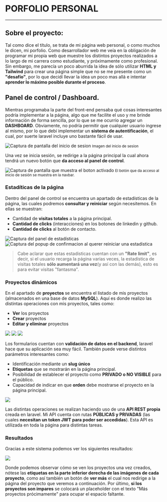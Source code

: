 <h1>PORFOLIO PERSONAL</h1>
<hr>
<h2> Sobre el proyecto:</h2>
<p>Tal como dice el título, se trata de mi página web personal, o como muchos le dicen, mi porfolio.
Como desarrollador web me veía en la obligación de programar mi propia web que muestre los distintos proyectos realizados a lo largo de mi carrera como estudiante, y próximamente como profesional. Sin embargo, me parecía un poco aburrida la idea de sólo utilizar <strong>HTML y Tailwind</strong> para crear una página simple que no se me presente como un <strong>"desafío"</strong>, por lo que decidí llevar la idea un poco mas allá e intentar <strong>aprender lo máximo posible durante el proceso</strong>.</p>

<h2> Panel de control / Dashboard. </h2>
<p>Mientras programaba la parte del front-end pensaba qué cosas interesantes podría implementar a la página, algo que me facilite el uso y me brinde información de forma sencilla, por lo que se me ocurrio agregar un <strong>DASHBOARD</strong>. Obviamente, no podría permitir que cualquier usuario ingrese al mismo, por lo que debí implementar un <strong>sistema de autentificación</strong>, el cual, por suerte laravel incluye uno bastante fácil de usar.</p>
<img src="https://lh3.googleusercontent.com/d/1A6CbQwr9wENyS72gyElU0FbyAx516-FY=w1000" alt="Captura de pantalla del inicio de sesion">
<small>Imagen del inicio de sesion</small>
<br>
<p>Una vez se inicia sesión, se redirige a la página principal la cual ahora tendrá un nuevo botón que <strong>da acceso al panel de control</strong>.</p>
<img src="https://lh3.googleusercontent.com/d/15FwUrtb7zB8L2Tq5RXy5ZYmjn12bMLqC=w1000" alt="Captura de pantalla que muestra el boton activado">
<small>El botón que da acceso al inicio de sesión se muestra en la navbar.</small>

<h3>Estadíticas de la página</h3>
<p>Dentro del panel de control se encuentra un apartado de estadísticas de la página, las cuales podremos <strong>consultar y reiniciar</strong> según necesitemos. En ellas se muestran:</p>
<ul>
<li>Cantidad de <strong>visitas totales</strong> a la página principal.</li>
<li><strong>Cantidad de clicks</strong> (interacciones) en los botones de linkedin y github.</li>
<li><strong>Cantidad de clicks</strong> al botón de contacto.</li>
</ul>

<img src="https://lh3.googleusercontent.com/d/1ndSQISAeuB7XHi-5ZBFZpd3iQ9GUAlKP" alt="Captura del panel de estadísticas">
<img src="https://lh3.googleusercontent.com/d/1xqaldNXRzZTBnD-26oHF30usU8I9i6p6" alt="Captura del popup de confirmacion al querer reiniciar una estadistica">

> Cabe aclarar que estas estadisticas cuentan con un <strong>"Rate limit"</strong>, es decir, si el usuario recarga la página varias veces, la estadística de visitas totales <strong>sólo aumentará una vez</strong>(y así con las demás), esto es para evitar visitas "fantasma".

<h3>Proyectos dinámicos</h3>
<p>En el apartado de <strong> proyectos </strong> se encuentra el listado de mis proyectos (almacenados en una base de datos <strong>MySQL</strong>). Aquí es donde realizo las distintas operaciones con mis proyectos, tales como:</p>
<ul>
<li><strong>Ver</strong> los proyectos</li>
<li><strong>Crear</strong> proyectos</li>
<li><strong>Editar y eliminar</strong> proyectos</li>
</ul>

<img src="https://lh3.googleusercontent.com/d/1PisD2YgieLnzIhygZGQh_k6eWS6y0gDx">

<img src="https://lh3.googleusercontent.com/d/17gb_ADpSVTnUfOLTCUfLzLME2sse-55u">

<img src="https://lh3.googleusercontent.com/d/1aPiGCZQovGxgQ3nnF-2zLsIjV96L3Mj9">

<p>Los formularios cuentan con <strong>validación de datos en el backend</strong>, laravel hace que su aplicación sea muy fácil. También puede verse distintos parámetros interesantes como:</p>
<ul>
<li>Identificación mediante un <strong>slug único</strong></li>
<li><strong>Etiquetas</strong> que se mostrarán en la página principal.</li>
<li>Posibilidad de establecer el proyecto como <strong>PRIVADO o NO VISIBLE</strong> para el público.</li>
<li>Capacidad de indicar en que <strong>orden</strong> debe mostrarse el proyecto en la página principal.</li>
</ul>

<img src="https://lh3.googleusercontent.com/d/13aCGkeFAaEqwEjWW1_c5qhT2OXaRyl_3">

<p>Las distintas operaciones se realizan haciendo uso de una <strong>API  REST propia</strong> creada en laravel. Mi API cuenta con rutas <strong>PÚBLICAS y PRIVADAS</strong> (las cuales <strong>necesitan un token JWT para poder ser accedidas</strong>). Esta API es utilizada en toda la página para distintas tareas.</p>

<h3>Resultados</h3>
<p>Gracias a este sistema podemos ver los siguientes resultados: </p>
<img src="https://lh3.googleusercontent.com/d/17Swa3EXa3A69tLvS_rQhoHA23Mp-kieB">
<p>Donde podemos observar cómo se ven los proyectos una vez creados, nótese las <strong>etiquetas en la parte inferior derecha de las imágenes de cada proyecto</strong>, como así también un botón de <strong>ver más</strong> el cual nos redirige a la página del proyecto que veremos a continuación. Por último, <strong>si los proyectos son impares</strong> se colocará un placeholder con el texto "Más proyectos prócimamente" para ocupar el espacio faltante.</p>
